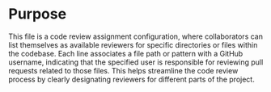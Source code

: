 # Purpose
This file is a code review assignment configuration, where collaborators can list themselves as available reviewers for specific directories or files within the codebase. Each line associates a file path or pattern with a GitHub username, indicating that the specified user is responsible for reviewing pull requests related to those files. This helps streamline the code review process by clearly designating reviewers for different parts of the project.
